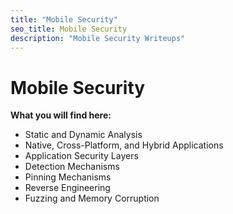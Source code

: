 ```yaml
---
title: "Mobile Security"
seo_title: Mobile Security
description: "Mobile Security Writeups"
---
```


# Mobile Security
**What you will find here:**

- Static and Dynamic Analysis
- Native, Cross-Platform, and Hybrid Applications
- Application Security Layers
- Detection Mechanisms
- Pinning Mechanisms
- Reverse Engineering
- Fuzzing and Memory Corruption